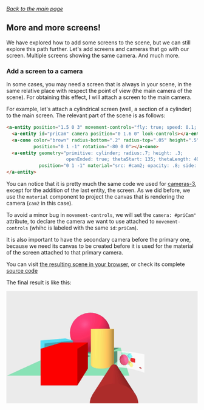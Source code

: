 
*[Back to the main page](../README.md)*

## More and more screens!

We have explored how to add some screens to the scene,
but we can still explore this path further.
Let's add screens and cameras that go with our screen.
Multiple screens showing the same camera. And much more.

### Add a screen to a camera

In some cases, you may need a screen that is always in your scene,
in the same relative place with respect the point of view
(the main camera of the scene).
For obtaining this effect, I will attach a screen to the main camera.

For example, let's attach a cylindrical screen
(well, a section of a cylinder) to the main screen.
The relevant part of the scene is as follows:

```html
<a-entity position="1.5 0 3" movement-controls="fly: true; speed: 0.1; camera: #priCam">
  <a-entity id="priCam" camera position="0 1.6 0" look-controls></a-entity>
  <a-cone color="brown" radius-bottom=".2" radius-top=".05" height=".5"
          position="0 1 -1" rotation="-80 0 0"></a-cone>
  <a-entity geometry="primitive: cylinder; radius:.7; height: .3;
                      openEnded: true; thetaStart: 135; thetaLength: 40"
            position="0 1 -1" material="src: #cam2; opacity: .8; side: back"></a-entity>
</a-entity>
```

You can notice that it is pretty much the same code we used for
[cameras-3](../camrender-01/README.md#cameras-3), except for the
addition of the last entity, the screen.
As we did before, we use the `material` component to project the canvas
that is rendering the camera (`cam2` in this case).

To avoid a minor bug in `movement-controls`, we will set the
`camera: #priCam"` attribute, to declare the camera we want to use 
attached to `movement-controls` (whihc is labeled with the same `id`: `priCam`).

It is also important to have the secondary camera before the primary one,
because we need its canvas to be created before it is used for the
material of the screen attached to that primary camera.

You can visit [the resulting scene in your browser](cameras-4.html),
or check its complete [source code](https://github.com/jgbarah/aframe-playground/blob/master/camrenderer-01/cameras-4.html)

The final result is like this:

![Screen with camera](aframe-cameras-4.gif)
